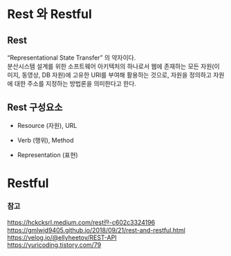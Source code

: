 # Rest 와 Restful
## Rest
“Representational State Transfer” 의 약자이다.   
분산시스템 설계를 위한 소프트웨어 아키텍처의 하나로서 
웹에 존재하는 모든 자원(이미지, 동영상, DB 자원)에 고유한 URI를 부여해 활용하는 것으로, 자원을 정의하고 자원에 대한 주소를 지정하는 방법론을 의미한다고 한다.

## Rest 구성요소
* Resource (자원), URL

* Verb (행위), Method

* Representation (표현)


# Restful

### 참고
https://hckcksrl.medium.com/rest란-c602c3324196   
https://gmlwjd9405.github.io/2018/09/21/rest-and-restful.html   
https://velog.io/@ellyheetov/REST-API   
https://yuricoding.tistory.com/79   
